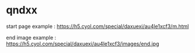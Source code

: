 # qndxx
start page example : https://h5.cyol.com/special/daxuexi/au4le1xcf3/m.html


end image example : https://h5.cyol.com/special/daxuexi/au4le1xcf3/images/end.jpg
